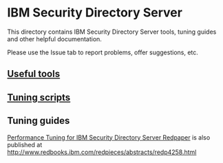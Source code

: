 # IBM Security Directory Server

This directory contains IBM Security Directory Server tools, tuning guides and other helpful documentation.

Please use the Issue tab to report problems, offer suggestions, etc.

## [Useful tools](tools)
## [Tuning scripts](https://github.com/IBM-Security/performance/tree/master/IAM/scripts)

## Tuning guides

[Performance Tuning for IBM Security Directory Server Redpaper](https://github.com/IBM-Security/performance/raw/master/IAM/docs/redp4258.pdf) is also published at http://www.redbooks.ibm.com/redpieces/abstracts/redp4258.html
